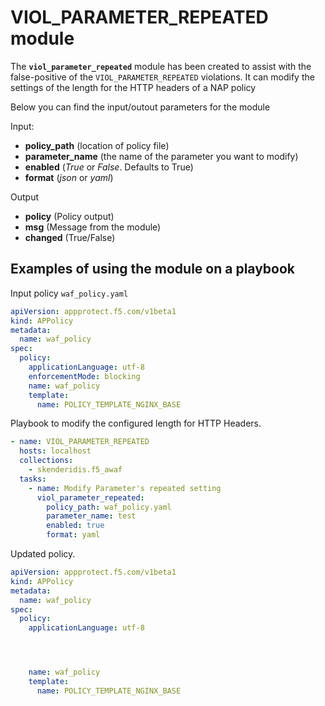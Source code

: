 # VIOL_PARAMETER_REPEATED module

The **`viol_parameter_repeated`** module has been created to assist with the false-positive of the `VIOL_PARAMETER_REPEATED` violations. It can modify the settings of the  length for the HTTP headers of a NAP policy

Below you can find the input/outout parameters for the module

Input:
- **policy_path** (location of policy file)
- **parameter_name** (the name of the parameter you want to modify)
- **enabled** (*True* or *False*. Defaults to True)
- **format** (*json* or *yaml*)

Output
- **policy** (Policy output)
- **msg** (Message from the module)
- **changed** (True/False)

## Examples of using the module on a playbook
  Input policy `waf_policy.yaml`
  
  ```yaml
  apiVersion: appprotect.f5.com/v1beta1
  kind: APPolicy
  metadata:
    name: waf_policy
  spec:
    policy:
      applicationLanguage: utf-8
      enforcementMode: blocking
      name: waf_policy
      template:
        name: POLICY_TEMPLATE_NGINX_BASE
  ```

  Playbook to modify the configured length for HTTP Headers.
  ```yaml
  - name: VIOL_PARAMETER_REPEATED
    hosts: localhost
    collections:
      - skenderidis.f5_awaf    
    tasks:
      - name: Modify Parameter's repeated setting
        viol_parameter_repeated:
          policy_path: waf_policy.yaml
          parameter_name: test
          enabled: true
          format: yaml
  ```

  Updated policy.
  ```yaml
  apiVersion: appprotect.f5.com/v1beta1
  kind: APPolicy
  metadata:
    name: waf_policy
  spec:
    policy:
      applicationLanguage: utf-8




      name: waf_policy
      template:
        name: POLICY_TEMPLATE_NGINX_BASE
  ```
